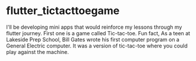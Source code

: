 # flutter_tictacttoegame
I'll be developing mini apps that would reinforce my lessons through my flutter journey. First one is a game called Tic-tac-toe. Fun fact, As a teen at Lakeside Prep School, Bill Gates wrote his first computer program on a General Electric computer. It was a version of tic-tac-toe where you could play against the machine.
